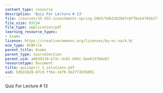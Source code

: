 ```yaml
---
content_type: resource
description: 'Quiz For Lecture # 13'
file: /courses/15-433-investments-spring-2003/5db22828d7c8ffbe14795b277207b091_quizapril_1_solutions.pdf
file_size: 83134
file_type: application/pdf
learning_resource_types:
- Exams
license: https://creativecommons.org/licenses/by-nc-sa/4.0/
ocw_type: OCWFile
parent_title: Exams
parent_type: CourseSection
parent_uid: a0839110-e72c-4c01-b9dc-9ae6137bbe87
resourcetype: Document
title: quizapril_1_solutions.pdf
uid: 5db22828-d7c8-ffbe-1479-5b277207b091
---
```

Quiz For Lecture # 13
